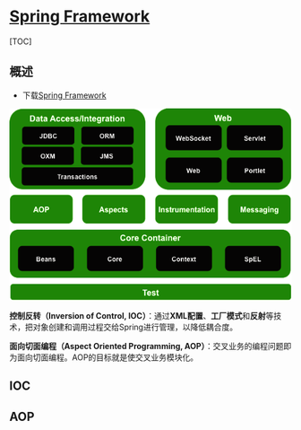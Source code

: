 <link rel="stylesheet" href="https://zhmhbest.gitee.io/hellomathematics/style/index.css">
<script src="https://zhmhbest.gitee.io/hellomathematics/style/index.js"></script>

# [Spring Framework](../index.html)

[TOC]

## 概述

- 下载[Spring Framework](https://repo.spring.io/release/org/springframework/spring/)

![spring_architecture](images/framework.png)

**控制反转（Inversion of Control, IOC）**：通过**XML配置**、**工厂模式**和**反射**等技术，把对象创建和调用过程交给Spring进行管理，以降低耦合度。

**面向切面编程（Aspect Oriented Programming, AOP）**：交叉业务的编程问题即为面向切面编程。AOP的目标就是使交叉业务模块化。

## IOC

## AOP
